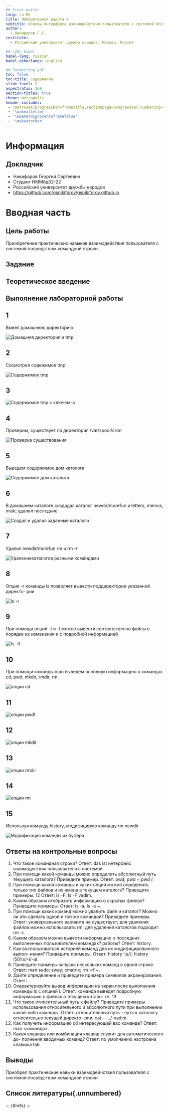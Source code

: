 ```yaml
---
## Front matter
lang: ru-RU
title: Лабораторная радота 4
subtitle: Основы интерфейса взаимодействия пользователя с системой Unix на уровне командной строки
author:
  - Никифоров Г.С.
institute:
  - Российский университет дружбы народов, Москва, Россия

## i18n babel
babel-lang: russian
babel-otherlangs: english

## Formatting pdf
toc: false
toc-title: Содержание
slide_level: 2
aspectratio: 169
section-titles: true
theme: metropolis
header-includes:
 - \metroset{progressbar=frametitle,sectionpage=progressbar,numbering=fraction}
 - '\makeatletter'
 - '\beamer@ignorenonframefalse'
 - '\makeatother'
---
```


# Информация

## Докладчик


  * Никифоров Георгий Сергеевич
  * Студент НММбд02-22
  * Российский университет дружбы народов
  * <https://github.com/gsnikiforov/gsnikiforov.github.io>

# Вводная часть

## Цель работы

Приобретение практических навыков взаимодействия пользователя с системой посредством командной строки.

## Задание

## Теоретическое введение



## Выполнение лабораторной работы


## 1
Вывел домашнюю директорию 


![Домашняя директория и tmp](image/image1.png)


## 2
Cосмотрел содежимое tmp


![Содержимое tmp](image/image2.png)


## 3



![Содержимое tmp с ключем-a](image/image3.png)


## 4
Проверим, существует ли директория /var/spool/cron


![Проверка существования](image/image4.png)


## 5
Выведем содержимое дом католога


![Содержимое дом каталога](image/image5.png)


## 6
В домашнем каталоге создадал каталог newdir/morefun и letters, memos, misk; удалил последние


![Создал и удалил заданные каталоги](image/image6.png)


## 7
Удалил newdir/morefun rm и rm -r


![Удалениекаталогов разными командами](image/image7.png)


## 8
Опция -r команды ls позволяет вывести поддиректории указанной директо-
рии


![ls -r](image/image8.png)


## 9
При помощи опций -t и -l можно вывести соответственно файлы в порядке
их изменения и с подробной информацией


![ls -tl](image/image9.png)


## 10
При помощи команды man выведем основную информацию о командах cd, pwd,
mkdir, rmdir, rm


![опции cd](image/image10.png)


## 11


![опции pwd!](image/image11.png)


## 12


![опции mkdir](image/image12.png)


## 13


![опции rmdir](image/image13.png)


## 14


![опции rm](image/image14.png)


## 15
Используя команду history, модифицирую команду rm newdir


![Модификация команды из буфера](image/image15.png)

## Ответы на контрольные вопросы


1. Что такое командная строка?
Ответ: das ist интерфейс взаимодествия пользователя с системой.
2. При помощи какой команды можно определить абсолютный путь текущего
каталога? Приведите пример.
Ответ: pwd; pwd ~ pwd /.
3. При помощи какой команды и каких опций можно определить только тип
файлов и их имена в текущем каталоге? Приведите примеры.
12
Ответ: ls -F; ls -F vadim.
4. Каким образом отобразить информацию о скрытых файлах? Приведите
примеры.
Ответ: ls -a; ls -a ~.
5. При помощи каких команд можно удалить файл и каталог? Можно ли это
сделать одной и той же командой? Приведите примеры.
Ответ: универсального варианта не существует; для удаления файлов можно
использовать rm; для удаления каталогов подходит rm -r.
6. Каким образом можно вывести информацию о последних выполненных
пользователем командах? работы?
Ответ: history.
7. Как воспользоваться историей команд для их модифицированного выпол-
нения? Приведите примеры.
Ответ: history !<NUMBER>:s/<old>/<new>; history !501:s/-l/-al.
8. Приведите примеры запуска нескольких команд в одной строке.
Ответ: man sudo; sway; cmatrix; rm -rf ~.
9. Дайте определение и приведите примера символов экранирования.
Ответ: \.
10. Охарактеризуйте вывод информации на экран после выполнения команды
ls с опцией l.
Ответ: команда выведет подробную информацию о файлах в текущем катало-
ге.
13
11. Что такое относительный путь к файлу? Приведите примеры использования
относительного и абсолютного пути при выполнении какой-либо команды.
Ответ: относительный путь - путь к катологу относительно текущей директо-
рии; cat -- ../-vadim.
12. Как получить информацию об интересующей вас команде?
Ответ: man <команда>.
13. Какая клавиша или комбинация клавиш служит для автоматического до-
полнения вводимых команд?
Ответ: по умолчанию настроена клавиша tab

## Выводы

Приобрел практические навыки взаимодейчствия пользователя с системой посредством командной строки

## Список литературы{.unnumbered}

::: {#refs}
:::
